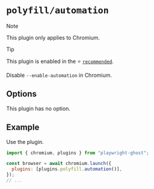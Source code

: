 # `polyfill/automation`

> [!NOTE]
>
> This plugin only applies to Chromium.

> [!TIP]
>
> This plugin is enabled in the ⭐ [`recommended`](../recommended.md).

Disable `--enable-automation` in Chromium.

## Options

This plugin has no option.

## Example

Use the plugin.

```javascript
import { chromium, plugins } from "playwright-ghost";

const browser = await chromium.launch({
  plugins: [plugins.polyfill.automation()],
});
// ...
```
